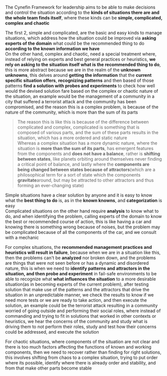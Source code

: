 
The Cynefin Framework for leadership aims to be able to make decisions and control the situation according to the **kinds of situations there are and the whole team finds itself**, where these kinds can be **simple, complicated, complex and chaotic**  

The first 2, simple and complicated, are the basic and easy kinds to manage situations, which address how the situation could be improved via **asking experts of the domain** what could be the recommended thing to do **according to the known information we have**  
On the other hand, complex and chaotic, need a special treatment where, instead of relying on experts and best general practices or heuristics, **we rely on asking to the situation itself what is the recommended thing to do**, this is more abstract because we are in the realm of the **unknown unknowns**, this delves around **getting the information** that the **current specific situation offers**, **recognizing patterns** and then based of those patterns **find a solution with probes and experiments** to check how well would the devised solution fare based on the complex or chaotic nature of the situation, an example would be the management of a community in a city that suffered a terrorist attack and the community has been compromised, and the reason this is a complex problem, is because of the nature of the community, which is more than the sum of its parts  
> The reason this is like this is because of the difference between complicated and complex, complicated is something that is composed of various parts, and the sum of these parts results in the situation, which has a more ordered and static nature  
> Whereas a complex situation has a more dynamic nature, where the situation is **more than the sum of its parts**, has emergent features from the components and **does not have a balance**, rather is **shifting between states**, like planets orbiting around themselves never finding a critical point of balance, and lastly where the **components are being changed between states because of attractors**(which are a philosophical term for a sort of state which the components **gravitate**around, but may be attracted to other attractors and thus forming an ever-changing state)

Simple situations have a clear solution by anyone and it is easy to know what the **best thing to do** is, as in the **known knowns**, and **categorization** is easy  
Complicated situations on the other hand require **analysis** to know what to do, and when identifying the problem, calling experts of the domain to know the best or recommended course of action, this is like having a car and knowing there is something wrong because of noises, but the problem may be complicated because of all the components of the car, and we consult with a mechanic  

For complex situations, the **recommended management practices and heuristics will result in failure**, because when we are in a situation like this, then the problems can't be **analyzed** nor broken down, and the problems are things that were not seen before or has a dynamic and disordered nature, this is when we need to **identify patterns and attractors in the situation, and then probe and experiment** in fail-safe environments to be able to recognize what **what influences the situation** to a more desirable situation(as in becoming experts of the current problem), after testing solution that make use of the patterns and the attractors that drive the situation in an unpredictable manner, we check the results to know if we need more tests or we are ready to take action, and then execute the solution, an example could be the terrorist attack resulting in a community worried of going outside and performing their social roles, where instead of commanding and trying to fit in solutions that worked in other contexts or heuristics, we hear the concerns of the community and study what is driving them to not perform their roles, study and test how their concerns could be addressed, and execute the solution  

For chaotic situations, where components of the situation are not clear and there is too much factors affecting the functions of known and working components, then we need to recover rather than finding for right solutions, this involves shifting from chaos to a complex situation, trying to put order where its possible, identify where there is already order and stability, and from that make other parts become stable














